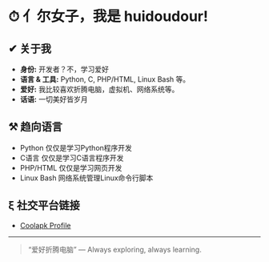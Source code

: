 # ⏱ 亻尔女子，我是 huidoudour!  

## ✔ 关于我  
- **身份:** 开发者？不，学习爱好
- **语言 & 工具:** Python, C, PHP/HTML, Linux Bash 等。
- **爱好:** 我比较喜欢折腾电脑，虚拟机、网络系统等。
- **话语:** 一切美好皆岁月

## ⚒ 趋向语言 
- Python 仅仅是学习Python程序开发
- C语言 仅仅是学习C语言程序开发
- PHP/HTML 仅仅是学习网页开发
- Linux Bash 网络系统管理Linux命令行脚本

## ξ 社交平台链接
- [Coolapk Profile](http://www.coolapk.com/u/16585996)  

---

> “爱好折腾电脑” — Always exploring, always learning.

<!--
All hope was not lost
-->
